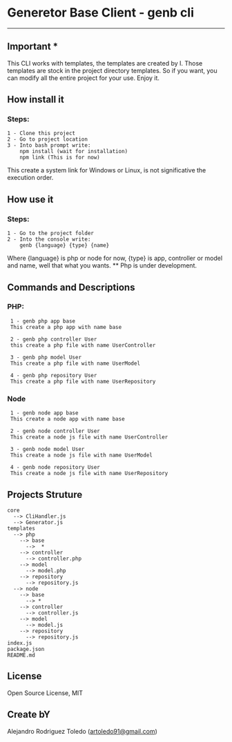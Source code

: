 # Generetor Base Client - genb cli
* * *

## Important *
This CLI works with templates, the templates are created by I. Those templates are stock in the project directory templates.
So if you want, you can modify all the entire project for your use. Enjoy it.

## How install it
### Steps:
    1 - Clone this project
    2 - Go to project location
    3 - Into bash prompt write:
        npm install (wait for installation)
        npm link (This is for now)
This create a system link for Windows or Linux, is not significative the execution order.

## How use it
### Steps:
    1 - Go to the project folder
    2 - Into the console write:
        genb {language} {type} {name}
Where {language} is php or node for now, {type} is app, controller or model and name, well that what you wants.
** Php is under development.

## Commands and Descriptions
### PHP:
     1 - genb php app base
     This create a php app with name base

     2 - genb php controller User
     this create a php file with name UserController

     3 - genb php model User
     This create a php file with name UserModel

     4 - genb php repository User
     This create a php file with name UserRepository
### Node
     1 - genb node app base
     This create a node app with name base

     2 - genb node controller User
     This create a node js file with name UserController

     3 - genb node model User
     This create a node js file with name UserModel

     4 - genb node repository User
     This create a node js file with name UserRepository

## Projects Struture
    core
      --> CliHandler.js
      --> Generator.js
    templates
      --> php
        --> base
          -->  *
        --> controller
          --> controller.php
        --> model
          --> model.php
        --> repository
          --> repository.js
      --> node
        --> base
          --> *
        --> controller
          --> controller.js
        --> model
          --> model.js
        --> repository
          --> repository.js
    index.js
    package.json
    README.md

## License
Open Source License, MIT

## Create bY
Alejandro Rodriguez Toledo (artoledo91@gmail.com)
